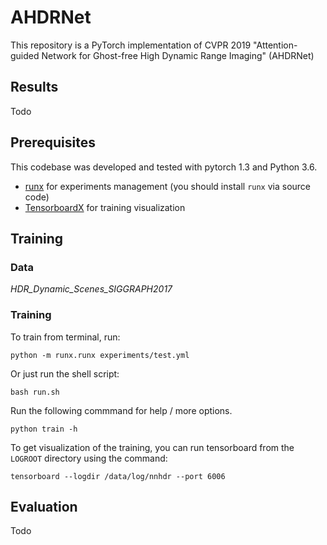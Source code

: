 # AHDRNet
This repository is a PyTorch implementation of CVPR 2019 "Attention-guided Network for Ghost-free High Dynamic Range Imaging" (AHDRNet)

## Results
Todo

## Prerequisites
This codebase was developed and tested with pytorch 1.3 and Python 3.6.


* [runx](https://github.com/Pea-Shooter/runx) for experiments management (you should install `runx` via source code)
* [TensorboardX](https://github.com/lanpa/tensorboardX) for training visualization

## Training
### Data
*HDR_Dynamic_Scenes_SIGGRAPH2017*


### Training
To train from terminal, run:
```shell script
python -m runx.runx experiments/test.yml
```

Or just run the shell script:
```shell script
bash run.sh
```

Run the following commmand for help / more options.
```shell script
python train -h
```

To get visualization of the training, you can run tensorboard from the `LOGROOT` directory using the command:
```shell script
tensorboard --logdir /data/log/nnhdr --port 6006
```

## Evaluation
Todo
